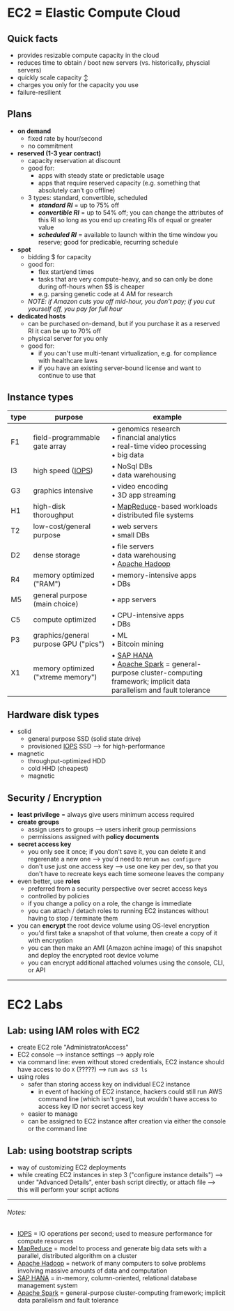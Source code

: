# EC2 = Elastic Compute Cloud

## Quick facts
- provides resizable compute capacity in the cloud
- reduces time to obtain / boot new servers (vs. historically, physcial servers)
- quickly scale capacity ↕
- charges you only for the capacity you use
- failure-resilient

## Plans
- __on demand__
  * fixed rate by hour/second
  * no commitment
- __reserved (1-3 year contract)__
  * capacity reservation at discount
  * good for:
    - apps with steady state or predictable usage
    - apps that require reserved capacity (e.g. something that absolutely can't go offline)
  * 3 types: standard, convertible, scheduled
    - __*standard RI*__ = up to 75% off
    - __*convertible RI*__ = up to 54% off; you can change the attributes of this RI so long as you end up creating RIs of equal or greater value
    - __*scheduled RI*__ = available to launch within the time window you reserve; good for predicable, recurring schedule
- __spot__
  * bidding $ for capacity
  * good for:
    - flex start/end times
    - tasks that are very compute-heavy, and so can only be done during off-hours when $$ is cheaper
    - e.g. parsing genetic code at 4 AM for research
  * _NOTE: if Amazon cuts you off mid-hour, you don't pay; if you cut yourself off, you pay for full hour_
- __dedicated hosts__
  * can be purchased on-demand, but if you purchase it as a reserved RI it can be up to 70% off
  * physical server for you only
  * good for:
    - if you can't use multi-tenant virtualization, e.g. for compliance with healthcare laws
    - if you have an existing server-bound license and want to continue to use that

## Instance types
| type | purpose                               | example |
|------|---------------------------------------|---------|
| F1   | field-programmable gate array         | • genomics research<br>• financial analytics<br>• real-time video processing<br>• big data |
| I3   | high speed ([IOPS][IOPS])             | • NoSql DBs<br>• data warehousing |
| G3   | graphics intensive                    | • video encoding<br>• 3D app streaming |
| H1   | high-disk thoroughput                 | • [MapReduce](https://en.wikipedia.org/wiki/MapReduce)-based workloads<br>• distributed file systems |
| T2   | low-cost/general purpose              | • web servers<br>• small DBs |
| D2   | dense storage                         | • file servers<br>• data warehousing<br>• [Apache Hadoop](https://en.wikipedia.org/wiki/Apache_Hadoop) |
| R4   | memory optimized ("RAM")              | • memory-intensive apps<br>• DBs |
| M5   | general purpose (main choice)         | • app servers |
| C5   | compute optimized                     | • CPU-intensive apps<br>• DBs |
| P3   | graphics/general purpose GPU ("pics") | • ML<br>• Bitcoin mining |
| X1   | memory optimized ("xtreme memory")    | • [SAP HANA](https://en.wikipedia.org/wiki/SAP_HANA)<br>• [Apache Spark](https://en.wikipedia.org/wiki/Apache_Spark) = general-purpose cluster-computing framework; implicit data parallelism and fault tolerance |

## Hardware disk types
- solid
  - general purpose SSD (solid state drive)
  - provisioned [IOPS][IOPS] SSD --> for high-performance
- magnetic
  - throughput-optimized HDD
  - cold HHD (cheapest)
  - magnetic

## Security / Encryption
- __least privilege__ = always give users minimum access required
- __create groups__
  - assign users to groups --> users inherit group permissions
  - permissions assigned with __policy documents__
- __secret access key__
  - you only see it once; if you don't save it, you can delete it and regerenate a new one --> you'd need to rerun `aws configure`
  - don't use just one access key --> use one key per dev, so that you don't have to recreate keys each time someone leaves the company
- even better, use __roles__
  - preferred from a security perspective over secret access keys
  - controlled by policies
  - if you change a policy on a role, the change is immediate
  - you can attach / detach roles to running EC2 instances without having to stop / terminate them
- you can __encrypt__ the root device volume using OS-level encryption
  - you'd first take a snapshot of that volume, then create a copy of it with encryption
  - you can then make an AMI (Amazon achine image) of this snapshot and deploy the encrypted root device volume
  - you can encrypt additional attached volumes using the console, CLI, or API

-----

# EC2 Labs

## Lab: using IAM roles with EC2
- create EC2 role "AdministratorAccess"
- EC2 console --> instance settings --> apply role
- via command line: even without stored credentials, EC2 instance should have access to do `X` (?????) --> run `aws s3 ls`
- using roles
  - safer than storing access key on individual EC2 instance
    - in event of hacking of EC2 instance, hackers could still run AWS command line (which isn't great), but wouldn't have access to access key ID nor secret access key
  - easier to manage
  - can be assigned to EC2 instance after creation via either the console or the command line

## Lab: using bootstrap scripts
- way of customizing EC2 deployments
- while creating EC2 instances in step 3 ("configure instance details") --> under "Advanced Details", enter bash script directly, or attach file --> this will perform your script actions

-----

###### Notes:
[IOPS]: https://en.wikipedia.org/wiki/IOPS
- [IOPS](https://en.wikipedia.org/wiki/IOPS) = IO operations per second; used to measure performance for compute resources
- [MapReduce](https://en.wikipedia.org/wiki/MapReduce) = model to process and generate big data sets with a parallel, distributed algorithm on a cluster
- [Apache Hadoop](https://en.wikipedia.org/wiki/Apache_Hadoop) = network of many computers to solve problems involving massive amounts of data and computation
- [SAP HANA](https://en.wikipedia.org/wiki/SAP_HANA) = in-memory, column-oriented, relational database management system
- [Apache Spark](https://en.wikipedia.org/wiki/Apache_Spark) = general-purpose cluster-computing framework; implicit data parallelism and fault tolerance

